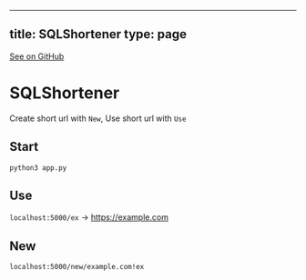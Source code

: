 
---
title: SQLShortener
type: page
---

[See on GitHub](https://github.com/jakeroggenbuck/SQLShortener/)

# SQLShortener
Create short url with `New`, Use short url with `Use`

## Start
`python3 app.py`

## Use
`localhost:5000/ex` -> https://example.com

## New
`localhost:5000/new/example.com!ex`
